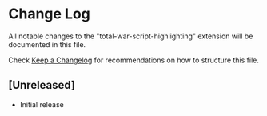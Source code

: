 # Change Log

All notable changes to the "total-war-script-highlighting" extension will be documented in this file.

Check [Keep a Changelog](http://keepachangelog.com/) for recommendations on how to structure this file.

## [Unreleased]

- Initial release